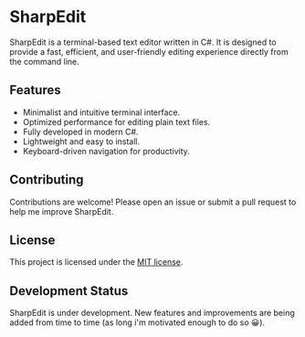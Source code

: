 # SharpEdit

SharpEdit is a terminal-based text editor written in C#. It is designed to provide a fast, efficient, and user-friendly editing experience directly from the command line.

## Features

- Minimalist and intuitive terminal interface.
- Optimized performance for editing plain text files.
- Fully developed in modern C#.
- Lightweight and easy to install.
- Keyboard-driven navigation for productivity.

## Contributing

Contributions are welcome! Please open an issue or submit a pull request to help me improve SharpEdit.

## License

This project is licensed under the [MIT license](`LICENSE`).

## Development Status

SharpEdit is under development. New features and improvements are being added from time to time (as long i'm motivated enough to do so :grinning:).
